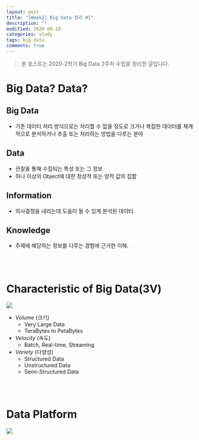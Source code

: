 ```yaml
---
layout: post
title: "[Week2] Big Data 정리 #1"
description: ""
modified: 2020-09-19
categories: study
tags: big_data
comments: true
---
```


> 본 포스트는 2020-2학기 Big Data 2주차 수업을 정리한 글입니다.

# Big Data? Data?
## Big Data
  - 기존 데이터 처리 방식으로는 처리할 수 없을 정도로 크거나 복잡한 데이터를 체계적으로 분석하거나 추출 또는 처리하는 방법을 다루는 분야

## Data
  - 관찰을 통해 수집되는 특성 또는 그 정보
  - 하나 이상의 Object에 대한 정성적 또는 양적 값의 집합  
  
## Information
  - 의사결정을 내리는데 도움이 될 수 있게 분석된 데이터.

## Knowledge
  - 주제에 해당하는 정보를 다루는 경험에 근거한 이해.  

<br><br>

# Characteristic of Big Data(3V)
<img src='https://www.dropbox.com/s/024d4nmzpxrz8u4/3v_bd.PNG?dl=1'>  

- *Volume* (크기)
  - Very Large Data
  - TeraBytes to PetaBytes
- *Velocity* (속도)
  - Batch, Real-time, Streaming
- *Variety* (다양성)  
  - Structured Data
  - Unstructured Data
  - Semi-Structured Data

<br><br>

# Data Platform
<img src='https://www.dropbox.com/s/qc92snzrv8hdo30/data_platform.PNG?dl=1'>  